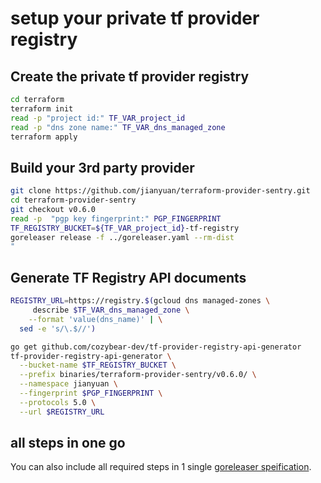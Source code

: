 setup your private tf provider registry
=======================================

## Create the private tf provider registry
```sh
cd terraform
terraform init
read -p "project id:" TF_VAR_project_id
read -p "dns zone name:" TF_VAR_dns_managed_zone
terraform apply
```

## Build your 3rd party provider

```sh
git clone https://github.com/jianyuan/terraform-provider-sentry.git
cd terraform-provider-sentry
git checkout v0.6.0
read -p  "pgp key fingerprint:" PGP_FINGERPRINT
TF_REGISTRY_BUCKET=${TF_VAR_project_id}-tf-registry
goreleaser release -f ../goreleaser.yaml --rm-dist
"
```

## Generate TF Registry API documents

```sh
REGISTRY_URL=https://registry.$(gcloud dns managed-zones \
     describe $TF_VAR_dns_managed_zone \
    --format 'value(dns_name)' | \
  sed -e 's/\.$//')

go get github.com/cozybear-dev/tf-provider-registry-api-generator
tf-provider-registry-api-generator \
  --bucket-name $TF_REGISTRY_BUCKET \
  --prefix binaries/terraform-provider-sentry/v0.6.0/ \
  --namespace jianyuan \
  --fingerprint $PGP_FINGERPRINT \
  --protocols 5.0 \
  --url $REGISTRY_URL
```

## all steps in one go
You can also include all required steps in 1 single [goreleaser speification](./goreleaser.yaml).